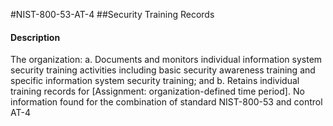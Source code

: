 #NIST-800-53-AT-4
##Security Training Records
#### Description
The organization:
  a.  Documents and monitors individual information system security training activities including basic security awareness training and specific information system security training; and
  b.  Retains individual training records for [Assignment: organization-defined time period].
No information found for the combination of standard NIST-800-53 and control AT-4
